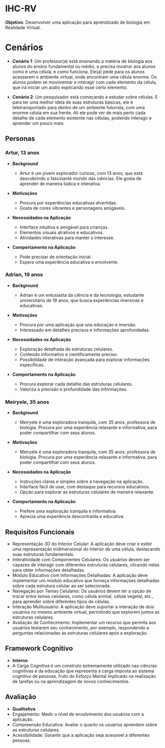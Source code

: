 # IHC-RV

**Objetivo**: Desenvolver uma aplicação para aprendizado de biologia em Realidade Virtual.

# Cenários

- **Cenário 1**: Um professor(a) está ensinando a matéria de biologia aos alunos do ensino fundamental ou médio, e precisa mostrar aos alunos como é uma célula, e como funciona. Ele(a) pede para os alunos acessarem o ambiente virtual, onde encontram uma célula enorme. Os alunos podem se movimentar e interagir com cada elemento da célula, que irá iniciar um áudio explicando esse certo elemento.

- **Cenário 2**: Um pesquisador está começando a estudar sobre células. E para ter uma melhor ideia de suas estruturas básicas, ele é teletransportado para dentro de um ambiente futurista, com uma enorme célula em sua frente. Ali ele pode ver de mais perto cada detalhe de cada elemento existente nas células, podendo interagir e aprender um pouco mais.

## Personas

### Artur, 13 anos

- **Background**
  - Artur é um jovem explorador curioso, com 13 anos, que está descobrindo o fascinante mundo das ciências. Ele gosta de aprender de maneira lúdica e interativa.
 
- **Motivações**
  - Procura por experiências educativas divertidas.
  - Gosta de cores vibrantes e personagens amigáveis.

- **Necessidades na Aplicação**
  - Interface intuitiva e amigável para crianças.
  - Elementos visuais atrativos e educativos.
  - Atividades interativas para manter o interesse.

- **Comportamento na Aplicação**
  - Pode precisar de orientação inicial.
  - Espera uma experiência educativa e envolvente.

### Adrian, 19 anos

- **Background**
  - Adrian é um entusiasta da ciência e da tecnologia, estudante universitário de 19 anos, que busca experiências imersivas e educativas.
 
- **Motivações**
  - Procura por uma aplicação que una educação e imersão.
  - Interessado em detalhes precisos e informações aprofundadas.

- **Necessidades na Aplicação**
  - Exploração detalhada de estruturas celulares.
  - Conteúdo informativo e cientificamente preciso.
  - Possibilidade de interação avançada para explorar informações específicas.

- **Comportamento na Aplicação**
  - Procura explorar cada detalhe das estruturas celulares.
  - Valoriza a precisão e profundidade das informações.
 
### Meiryele, 35 anos

- **Background**
  - Meiryele é uma exploradora tranquila, com 35 anos, professora de biologia. Procura por uma experiência relaxante e informativa, para poder compartilhar com seus alunos.
 
- **Motivações**
  - Meiryele é uma exploradora tranquila, com 35 anos, professora de biologia. Procura por uma experiência relaxante e informativa, para poder compartilhar com seus alunos.

- **Necessidades na Aplicação**
  - Instruções claras e simples sobre a navegação na aplicação.
  - Interface fácil de usar, com destaque para recursos educativos.
  - Opção para explorar as estruturas celulares de maneira relaxante.

- **Comportamento na Aplicação**
  - Prefere uma exploração tranquila e informativa.
  - Aprecia uma experiência descontraída e educativa.
 
## Requisitos Funcionais

- Representação 3D do Interior Celular:  A aplicação deve criar e exibir uma representação tridimensional do interior de uma célula, destacando suas estruturas fundamentais.
- Interatividade com Componentes Celulares: Os usuários devem ser capazes de interagir com diferentes estruturas celulares, clicando nelas para obter informações detalhadas.
- Módulo Educativo com Informações Detalhadas: A aplicação deve implementar um módulo educativo que forneça informações detalhadas sobre cada estrutura celular ao ser selecionada.
- Navegação por Temas Celulares: Os usuários devem ter a opção de trocar entre temas celulares, como célula animal, célula vegetal, etc., para aprender sobre diferentes tipos de células.
- Interação Multiusuário: A aplicação deve suportar a interação de dois usuários no mesmo ambiente virtual, permitindo que explorem juntos as estruturas celulares.
- Avaliação de Conhecimento: Implementar um recurso que permita aos usuários testarem seu conhecimento, por exemplo, respondendo a perguntas relacionadas às estruturas celulares após a exploração.

## Framework Cognitivo

- **Interno**
- A Carga Cognitiva é um construto extremamente utilizado nas ciências cognitivas e da educação que representa a carga imposta ao sistema cognitivo de pessoas, fruto do Esforço Mental implicado na realização de tarefas ou na aprendizagem de novos conhecimentos.

## Avaliação

- **Qualitativa**
- Engajamento: Medir o nível de envolvimento dos usuários com a aplicação.
- Compreensão Educativa: Avaliar o quanto os usuários aprendem sobre as estruturas celulares.
- Acessibilidade: Garantir que a aplicação seja acessível a diferentes pessoas.
